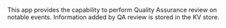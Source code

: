 This app provides the capability to perform Quality Assurance review on notable events. Information added by QA review is stored in the KV store.
